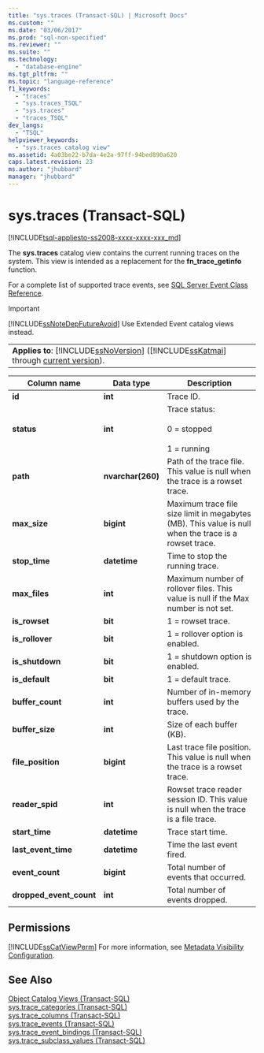 ```yaml
---
title: "sys.traces (Transact-SQL) | Microsoft Docs"
ms.custom: ""
ms.date: "03/06/2017"
ms.prod: "sql-non-specified"
ms.reviewer: ""
ms.suite: ""
ms.technology: 
  - "database-engine"
ms.tgt_pltfrm: ""
ms.topic: "language-reference"
f1_keywords: 
  - "traces"
  - "sys.traces_TSQL"
  - "sys.traces"
  - "traces_TSQL"
dev_langs: 
  - "TSQL"
helpviewer_keywords: 
  - "sys.traces catalog view"
ms.assetid: 4a03be22-b7da-4e2a-97ff-94bed890a620
caps.latest.revision: 23
ms.author: "jhubbard"
manager: "jhubbard"
---
```

# sys.traces (Transact-SQL)
[!INCLUDE[tsql-appliesto-ss2008-xxxx-xxxx-xxx_md](../../../database-engine/configure/windows/includes/tsql-appliesto-ss2008-xxxx-xxxx-xxx-md.md)]

  The **sys.traces** catalog view contains the current running traces on the system. This view is intended as a replacement for the **fn_trace_getinfo** function.  
  
 For a complete list of supported trace events, see [SQL Server Event Class Reference](../../../relational-databases/event-classes/sql-server-event-class-reference.md).  
  
> [!IMPORTANT]  
>  [!INCLUDE[ssNoteDepFutureAvoid](../../../database-engine/configure/windows/includes/ssnotedepfutureavoid-md.md)] Use Extended Event catalog views instead.  
  
||  
|-|  
|**Applies to**: [!INCLUDE[ssNoVersion](../../../advanced-analytics/r-services/includes/ssnoversion-md.md)] ([!INCLUDE[ssKatmai](../../../analysis-services/data-mining/includes/sskatmai-md.md)] through [current version](http://go.microsoft.com/fwlink/p/?LinkId=299658)).|  
  
|Column name|Data type|Description|  
|-----------------|---------------|-----------------|  
|**id**|**int**|Trace ID.|  
|**status**|**int**|Trace status:<br /><br /> 0 = stopped<br /><br /> 1 = running|  
|**path**|**nvarchar(260)**|Path of the trace file. This value is null when the trace is a rowset trace.|  
|**max_size**|**bigint**|Maximum trace file size limit in megabytes (MB). This value is null when the trace is a rowset trace.|  
|**stop_time**|**datetime**|Time to stop the running trace.|  
|**max_files**|**int**|Maximum number of rollover files. This value is null if the Max number is not set.|  
|**is_rowset**|**bit**|1 = rowset trace.|  
|**is_rollover**|**bit**|1 = rollover option is enabled.|  
|**is_shutdown**|**bit**|1 = shutdown option is enabled.|  
|**is_default**|**bit**|1 = default trace.|  
|**buffer_count**|**int**|Number of in-memory buffers used by the trace.|  
|**buffer_size**|**int**|Size of each buffer (KB).|  
|**file_position**|**bigint**|Last trace file position. This value is null when the trace is a rowset trace.|  
|**reader_spid**|**int**|Rowset trace reader session ID. This value is null when the trace is a file trace.|  
|**start_time**|**datetime**|Trace start time.|  
|**last_event_time**|**datetime**|Time the last event fired.|  
|**event_count**|**bigint**|Total number of events that occurred.|  
|**dropped_event_count**|**int**|Total number of events dropped.|  
  
## Permissions  
 [!INCLUDE[ssCatViewPerm](../../../relational-databases/reference/system-catalog-views/includes/sscatviewperm-md.md)] For more information, see [Metadata Visibility Configuration](../../../relational-databases/security/metadata-visibility-configuration.md).  
  
## See Also  
 [Object Catalog Views &#40;Transact-SQL&#41;](../../../relational-databases/reference/system-catalog-views/object-catalog-views-transact-sql.md)   
 [sys.trace_categories &#40;Transact-SQL&#41;](../../../relational-databases/reference/system-catalog-views/sys.trace-categories-transact-sql.md)   
 [sys.trace_columns &#40;Transact-SQL&#41;](../../../relational-databases/reference/system-catalog-views/sys.trace-columns-transact-sql.md)   
 [sys.trace_events &#40;Transact-SQL&#41;](../../../relational-databases/reference/system-catalog-views/sys.trace-events-transact-sql.md)   
 [sys.trace_event_bindings &#40;Transact-SQL&#41;](../../../relational-databases/reference/system-catalog-views/sys.trace-event-bindings-transact-sql.md)   
 [sys.trace_subclass_values &#40;Transact-SQL&#41;](../../../relational-databases/reference/system-catalog-views/sys.trace-subclass-values-transact-sql.md)  
  
  